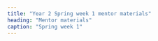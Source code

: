 ```yaml
---
title: "Year 2 Spring week 1 mentor materials"
heading: "Mentor materials"
caption: "Spring week 1"
---
```



